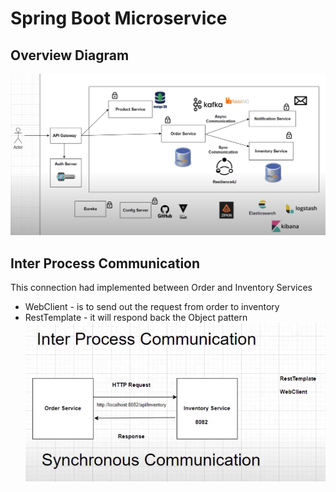 # Spring Boot Microservice

## Overview Diagram
![mircoservice-overview](mircoservice-overview.png)

## Inter Process Communication
This connection had implemented between Order and Inventory Services
- WebClient - is to send out the request from order to inventory
- RestTemplate - it will respond back the Object pattern
![inter-process-communication](inter-process-communication.png)
